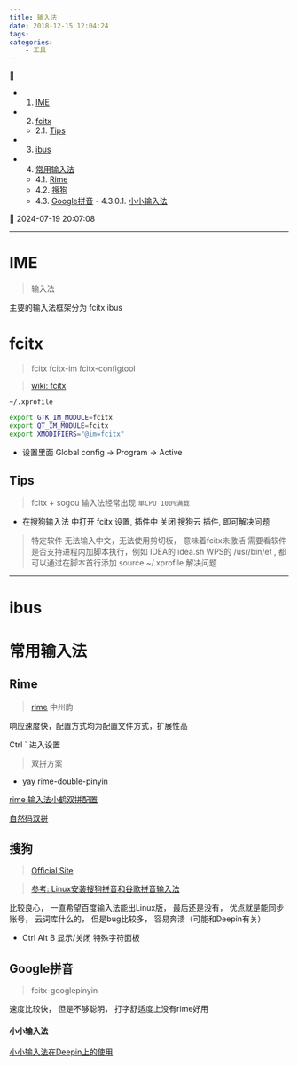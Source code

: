 ```yaml
---
title: 输入法
date: 2018-12-15 12:04:24
tags: 
categories: 
    - 工具
---
```


💠

- 1. [IME](#ime)
- 2. [fcitx](#fcitx)
    - 2.1. [Tips](#tips)
- 3. [ibus](#ibus)
- 4. [常用输入法](#常用输入法)
    - 4.1. [Rime](#rime)
    - 4.2. [搜狗](#搜狗)
    - 4.3. [Google拼音](#google拼音)
            - 4.3.0.1. [小小输入法](#小小输入法)

💠 2024-07-19 20:07:08
****************************************
# IME
> 输入法

主要的输入法框架分为 fcitx ibus

# fcitx 
> fcitx  fcitx-im  fcitx-configtool

> [wiki: fcitx](https://wiki.archlinux.org/index.php/Fcitx_(%E7%AE%80%E4%BD%93%E4%B8%AD%E6%96%87))

`~/.xprofile`
```sh
export GTK_IM_MODULE=fcitx
export QT_IM_MODULE=fcitx
export XMODIFIERS="@im=fcitx"
```

- 设置里面 Global config -> Program -> Active 

## Tips 
> fcitx + sogou 输入法经常出现 `单CPU 100%满载`
- 在搜狗输入法 中打开 fcitx 设置, 插件中 关闭 搜狗云 插件, 即可解决问题

> 特定软件 无法输入中文，无法使用剪切板， 意味着fcitx未激活
需要看软件是否支持进程内加脚本执行，例如 IDEA的 idea.sh WPS的 /usr/bin/et , 都可以通过在脚本首行添加 source ~/.xprofile 解决问题

************************

# ibus

# 常用输入法
## Rime
> [rime](https://rime.im/)  中州韵 

响应速度快，配置方式均为配置文件方式，扩展性高

Ctrl ` 进入设置

> 双拼方案
- yay rime-double-pinyin 

[rime 输入法小鹤双拼配置](https://blog.moe233.net/posts/3c46778c/)

[自然码双拼](https://jingyan.baidu.com/article/64d05a027cac09de55f73b18.html)

## 搜狗
> [Official Site](https://pinyin.sogou.com/linux/)  

> [参考: Linux安装搜狗拼音和谷歌拼音输入法](https://www.jianshu.com/p/429b8f75af2c)

比较良心， 一直希望百度输入法能出Linux版， 最后还是没有， 优点就是能同步账号， 云词库什么的， 但是bug比较多， 容易奔溃（可能和Deepin有关）
- Ctrl Alt B 显示/关闭 特殊字符面板


## Google拼音
> fcitx-googlepinyin

速度比较快， 但是不够聪明， 打字舒适度上没有rime好用

#### 小小输入法
[小小输入法在Deepin上的使用](https://bbs.deepin.org/forum.php?mod=viewthread&tid=138500&highlight=%E5%B0%8F%E5%B0%8F%E8%BE%93%E5%85%A5%E6%B3%95)

